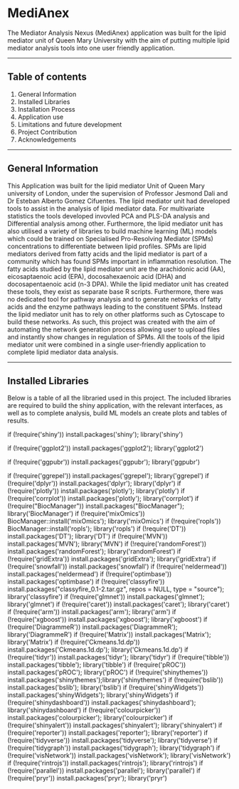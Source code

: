 # MediAnex
The Mediator Analysis Nexus (MediAnex) application was built for the lipid mediator unit of Queen Mary University with the aim of putting multiple lipid mediator analysis tools into one user friendly application.
***
## **Table of contents**
1. General Information
2. Installed Libraries
3. Installation Process
4. Application use
5. Limitations and future development
6. Project Contribution
7. Acknowledgements
***
## General Information
This Application was built for the lipid mediator Unit of Queen Mary university of London, under the supervision of Professor Jesmond Dali and Dr Esteban Alberto Gomez Cifuentes. The lipid mediator unit had developed tools to assist in the analysis of lipid mediator data. For multivariate statistics the tools developed invovled PCA and PLS-DA analysis and Differential analysis among other. Furthermore, the lipid mediator unit has also utilised a variety of libraries to build machine learning (ML) models which could be trained on Specialised Pro-Resolving Mediator (SPMs) concentrations to differentiate between lipid profiles. SPMs are lipid mediators derived from fatty acids and the lipid mediator is part of a community which has found SPMs important in inflammation resolution. The fatty acids studied by the lipid mediator unit are the arachidonic acid (AA), eicosaptaenoic acid (EPA), docosahexaenoic acid (DHA) and docosapentaenoic acid (n-3 DPA). While the lipid mediator unit has created these tools, they exist as separate base R scripts. Furthermore, there was no dedicated tool for pathway analysis and to generate networks of fatty acids and the enzyme pathways leading to the constituent SPMs. Instead the lipid mediator unit has to rely on other platforms such as Cytoscape to build these networks. As such, this project was created with the aim of automating the network generation process allowing user to upload files and instantly show changes in regulation of SPMs. All the tools of the lipid mediator unit were combined in a single user-friendly application to complete lipid mediator data analysis.
***
## Installed Libraries
Below is a table of all the libraried used in this project. The included libraries are required to build the shiny application, with the relevant interfaces, as well as to complete analysis, build ML models an create plots and tables of results.

if (!require('shiny')) install.packages('shiny'); library('shiny')

if (!require('ggplot2')) install.packages('ggplot2'); library('ggplot2')

if (!require('ggpubr')) install.packages('ggpubr'); library('ggpubr')

if (!require('ggrepel')) install.packages('ggrepel'); library('ggrepel')
if (!require('dplyr')) install.packages('dplyr'); library('dplyr')
if (!require('plotly')) install.packages('plotly'); library('plotly')
if (!require('corrplot')) install.packages('plotly'); library('corrplot')
if (!require("BiocManager")) install.packages("BiocManager"); library('BiocManager')
if (!require('mixOmics')) BiocManager::install('mixOmics'); library('mixOmics')
if (!require('ropls')) BiocManager::install('ropls'); library('ropls')
if (!require('DT')) install.packages('DT'); library('DT')
if (!require('MVN')) install.packages('MVN'); library('MVN')
if (!require('randomForest')) install.packages('randomForest'); library('randomForest')
if (!require('gridExtra')) install.packages('gridExtra'); library('gridExtra')
if (!require('snowfall')) install.packages('snowfall')
if (!require('neldermead')) install.packages('neldermead')
if (!require('optimbase')) install.packages('optimbase')
if (!require('classyfire')) install.packages("classyfire_0.1-2.tar.gz", repos = NULL, type = "source"); library('classyfire')
if (!require('glmnet')) install.packages('glmnet'); library('glmnet')
if (!require('caret')) install.packages('caret'); library('caret')
if (!require('arm')) install.packages('arm'); library('arm')
if (!require('xgboost')) install.packages('xgboost'); library('xgboost')
if (!require('DiagrammeR')) install.packages('DiagrammeR'); library('DiagrammeR')
if (!require('Matrix')) install.packages('Matrix'); library('Matrix')
if (!require('Ckmeans.1d.dp')) install.packages('Ckmeans.1d.dp'); library('Ckmeans.1d.dp')
if (!require('tidyr')) install.packages('tidyr'); library('tidyr')
if (!require('tibble')) install.packages('tibble'); library('tibble')
if (!require('pROC')) install.packages('pROC'); library('pROC')
if (!require('shinythemes')) install.packages('shinythemes');library('shinythemes')
if (!require('bslib')) install.packages('bslib'); library('bslib')
if (!require('shinyWidgets')) install.packages('shinyWidgets'); library('shinyWidgets')
if (!require('shinydashboard')) install.packages('shinydashboard'); library('shinydashboard')
if (!require('colourpicker')) install.packages('colourpicker'); library('colourpicker')
if (!require('shinyalert')) install.packages('shinyalert'); library('shinyalert')
if (!require('reporter')) install.packages('reporter'); library('reporter')
if (!require('tidyverse')) install.packages('tidyverse'); library('tidyverse')
if (!require('tidygraph')) install.packages('tidygraph'); library('tidygraph')
if (!require('visNetwork')) install.packages('visNetwork'); library('visNetwork')
if (!require('rintrojs')) install.packages('rintrojs'); library('rintrojs')
if (!require('parallel')) install.packages('parallel'); library('parallel')
if (!require('pryr')) install.packages('pryr'); library('pryr')
